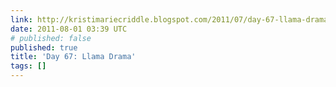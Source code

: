 ```yaml
---
link: http://kristimariecriddle.blogspot.com/2011/07/day-67-llama-drama.html
date: 2011-08-01 03:39 UTC
# published: false
published: true
title: 'Day 67: Llama Drama'
tags: []
---
```



